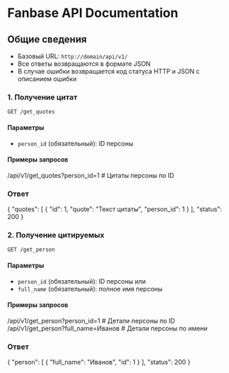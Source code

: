 # Fanbase API Documentation

## Общие сведения
- Базовый URL: `http://domain/api/v1/`
- Все ответы возвращаются в формате JSON
- В случае ошибки возвращается код статуса HTTP и JSON с описанием ошибки

### 1. Получение цитат
`GET /get_quotes`

#### Параметры
- `person_id` (обязательный): ID персоны

#### Примеры запросов
/api/v1/get_quotes?person_id=1      # Цитаты персоны по ID

### Ответ
{
"quotes": [
        {
            "id": 1,
            "quote": "Текст цитаты",
            "person_id": 1
        }
    ],
    "status": 200
}

### 2. Получение цитируемых
`GET /get_person`

#### Параметры
- `person_id` (обязательный): ID персоны
или
- `full_name` (обязательный): полное имя персоны

#### Примеры запросов
/api/v1/get_person?person_id=1      # Детали персоны по ID
/api/v1/get_person?full_name=Иванов # Детали персоны по имени

### Ответ
{
    "person": [
        {
            "full_name": "Иванов",
            "id": 1
        }
    ],
    "status": 200
}
